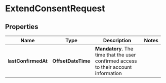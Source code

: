 

# ExtendConsentRequest


## Properties

Name | Type | Description | Notes
------------ | ------------- | ------------- | -------------
**lastConfirmedAt** | **OffsetDateTime** | __Mandatory__. The time that the user confirmed access to their account information | 



